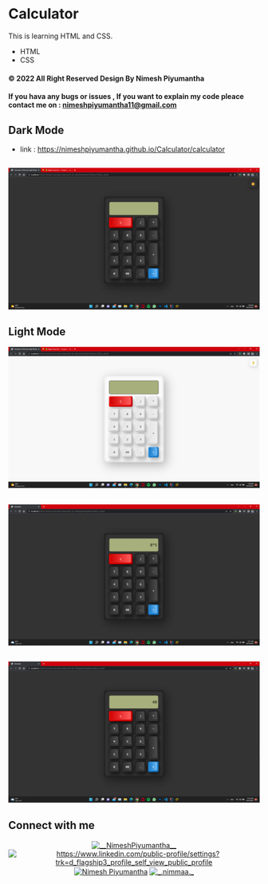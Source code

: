 # Calculator
This is learning HTML and CSS.

* HTML
* CSS

#### © 2022  All Right Reserved Design By Nimesh Piyumantha
#### If you hava any bugs or issues , If you want to explain my code pleace contact me on : nimeshpiyumantha11@gmail.com

## Dark Mode
* link : https://nimeshpiyumantha.github.io/Calculator/calculator
##
![alt text](https://github.com/NimeshPiyumantha/Calculator/blob/main/screenshorts/Screenshot%20(1).png)
## Light Mode
![alt text](https://github.com/NimeshPiyumantha/Calculator/blob/main/screenshorts/Screenshot%20(2).png)

## 
![alt text](https://github.com/NimeshPiyumantha/Calculator/blob/main/screenshorts/Screenshot%201%20(1).png)
## 
![alt text](https://github.com/NimeshPiyumantha/Calculator/blob/main/screenshorts/Screenshot%201%20(2).png)

##  Connect with me
<p align="center">
<a href="https://twitter.com/NPiyumantha60"><img align="center" src="https://raw.githubusercontent.com/rahuldkjain/github-profile-readme-generator/master/src/images/icons/Social/twitter.svg" alt="__NimeshPiyumantha__" height="30" width="40" /></a>
<a href="https://www.linkedin.com/in/nimesh-piyumantha-33736a222" target="blank"><img align="center" src="https://raw.githubusercontent.com/rahuldkjain/github-profile-readme-generator/master/src/images/icons/Social/linked-in-alt.svg" alt="https://www.linkedin.com/public-profile/settings?trk=d_flagship3_profile_self_view_public_profile" height="30" width="40" /></a>
<a href="https://www.facebook.com/profile.php?id=100025931563090" target="blank"><img align="center" src="https://raw.githubusercontent.com/rahuldkjain/github-profile-readme-generator/master/src/images/icons/Social/facebook.svg" alt="Nimesh Piyumantha" height="30" width="40" /></a>
<a href="https://www.instagram.com/_.nimmaa._/" target="blank"><img align="center" src="https://raw.githubusercontent.com/rahuldkjain/github-profile-readme-generator/master/src/images/icons/Social/instagram.svg" alt="_.nimmaa._" height="30" width="40" /></a>
</a>
</p>
